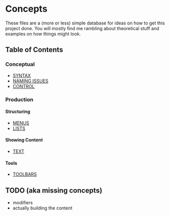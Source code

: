 # Concepts

These files are a (more or less) simple database for ideas on how to get this project done.
You will mostly find me rambling about theoretical stuff and examples on how things might look. 

## Table of Contents

### Conceptual
- [SYNTAX](Conceptual/Syntax.md)
- [NAMING ISSUES](Conceptual/Naming.md)
- [CONTROL](Conceptual/Control.md)

### Production
#### Structuring
- [MENUS](Production/Menu.md)
- [LISTS](Production/List.md)
#### Showing Content
- [TEXT](Production/Text.md)
#### Tools
- [TOOLBARS](Production/Toolbar.md)

## TODO (aka missing concepts)
- modifiers
- actually building the content
